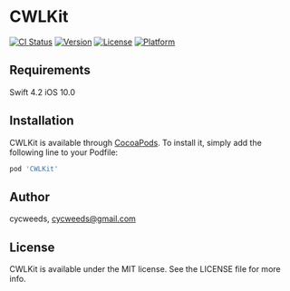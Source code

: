 # CWLKit

[![CI Status](https://img.shields.io/travis/cycweeds/CWLKit.svg?style=flat)](https://travis-ci.org/cycweeds/CWLKit)
[![Version](https://img.shields.io/cocoapods/v/CWLKit.svg?style=flat)](https://cocoapods.org/pods/CWLKit)
[![License](https://img.shields.io/cocoapods/l/CWLKit.svg?style=flat)](https://cocoapods.org/pods/CWLKit)
[![Platform](https://img.shields.io/cocoapods/p/CWLKit.svg?style=flat)](https://cocoapods.org/pods/CWLKit)

## Requirements
Swift 4.2 
iOS 10.0

## Installation

CWLKit is available through [CocoaPods](https://cocoapods.org). To install
it, simply add the following line to your Podfile:

```ruby
pod 'CWLKit'
```

## Author

cycweeds, cycweeds@gmail.com

## License

CWLKit is available under the MIT license. See the LICENSE file for more info.

